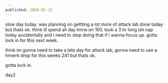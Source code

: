 ```yaml
---
published: 2024-02-12
---
```


slow day today. was planning on gettting a lot more of attack lab done today but thats ok. think ill spend all day tmrw on 150. took a 3 hr long ish nap today accidentally and i need to stop doing that if i wanna focus up. gotta lock in for this next week.

think im gonna need to take a late day for attack lab, gonna need to use a hmwrk drop for this weeks 241 but thats ok. 

gotta lock in.

day2